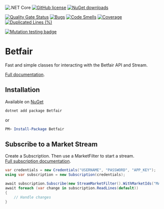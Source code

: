 ![.NET Core](https://github.com/KelvinVail/Betfair/workflows/.NET%20Core/badge.svg)
[![GitHub license](https://img.shields.io/github/license/mashape/apistatus.svg)](https://github.com/kelvinvail/Betfair/blob/master/LICENSE)
[![NuGet downloads](https://img.shields.io/nuget/v/Betfair.svg)](https://www.nuget.org/packages/Betfair/)

[![Quality Gate Status](https://sonarcloud.io/api/project_badges/measure?project=KelvinVail_Betfair&metric=alert_status)](https://sonarcloud.io/summary/new_code?id=KelvinVail_Betfair)
[![Bugs](https://sonarcloud.io/api/project_badges/measure?project=KelvinVail_Betfair&metric=bugs)](https://sonarcloud.io/summary/new_code?id=KelvinVail_Betfair)
[![Code Smells](https://sonarcloud.io/api/project_badges/measure?project=KelvinVail_Betfair&metric=code_smells)](https://sonarcloud.io/summary/new_code?id=KelvinVail_Betfair)
[![Coverage](https://sonarcloud.io/api/project_badges/measure?project=KelvinVail_Betfair&metric=coverage)](https://sonarcloud.io/summary/new_code?id=KelvinVail_Betfair)
[![Duplicated Lines (%)](https://sonarcloud.io/api/project_badges/measure?project=KelvinVail_Betfair&metric=duplicated_lines_density)](https://sonarcloud.io/summary/new_code?id=KelvinVail_Betfair)

[![Mutation testing badge](https://img.shields.io/endpoint?style=flat&url=https%3A%2F%2Fbadge-api.stryker-mutator.io%2Fgithub.com%2FKelvinVail%2FBetfair%2Fmaster)](https://dashboard.stryker-mutator.io/reports/github.com/KelvinVail/Betfair/master)

# Betfair
Fast and simple classes for interacting with the Betfair API and Stream.

[Full documentation](/docs/README.md).

## Installation

Available on [NuGet](https://www.nuget.org/packages/Betfair/)
```bash
dotnet add package Betfair
```
or
```powershell
PM> Install-Package Betfair
```

## Subscribe to a Market Stream
Create a Subscription. Then use a MarketFilter to start a stream.  
[Full subscription documentation](/docs/Subscription.md).

```csharp
var credentials = new Credentials("USERNAME", "PASSWORD", "APP_KEY");
using var subscription = new Subscription(credentials);

await subscription.Subscribe(new StreamMarketFilter().WithMarketIds("MARKET_ID"));
await foreach (var change in subscription.ReadLines(default))
{
	// Handle changes
}
```